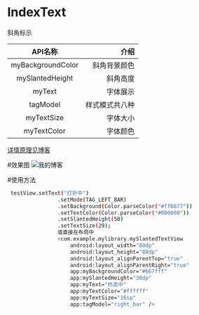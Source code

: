 # IndexText
斜角标示

| API名称 | 介绍    |
|:--------:| -------------:|
| myBackgroundColor | 斜角背景颜色 |
|mySlantedHeight |斜角高度 |
| myText | 字体展示 |
| tagModel | 样式模式共八种 |
| myTextSize | 字体大小 |
| myTextColor | 字体颜色 |

[详情原理见博客](https://blog.csdn.net/qiaoshi96_bk/article/details/102579957 "悬停显示")

#效果图
![我的博客](https://img-blog.csdnimg.cn/20191016104815930.jpg)

#使用方法
```bash
 testView.setText("打折中")
                .setMode(TAG_LEFT_BAR)
                .setBackground(Color.parseColor("#ff6677"))
                .setTextColor(Color.parseColor("#000000"))
                .setSlantedHeight(50)
                .setTextSize(29);
                或直接在布局中
                <com.example.mylibrary.mySlantedTextView
                    android:layout_width="80dp"
                    android:layout_height="80dp"
                    android:layout_alignParentTop="true"
                    android:layout_alignParentRight="true"
                    app:myBackgroundColor="#667fff"
                    app:mySlantedHeight="30dp"
                    app:myText="热卖中"
                    app:myTextColor="#ffffff"
                    app:myTextSize="16sp"
                    app:tagModel="right_bar" />
```
